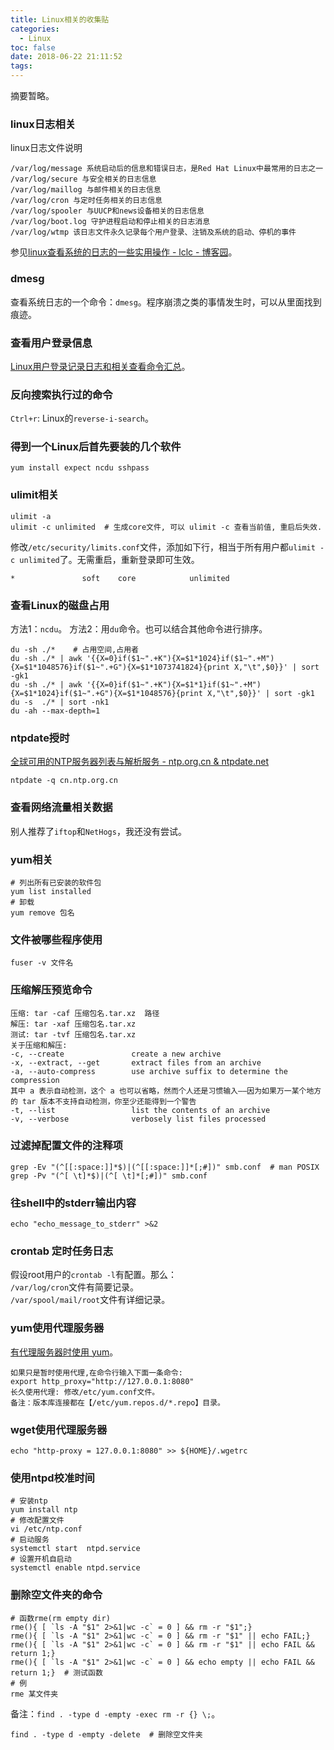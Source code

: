 ```yaml
---
title: Linux相关的收集贴
categories:
  - Linux
toc: false
date: 2018-06-22 21:11:52
tags:
---
```

摘要暂略。
<!-- more -->

### linux日志相关  
linux日志文件说明
```
/var/log/message 系统启动后的信息和错误日志，是Red Hat Linux中最常用的日志之一
/var/log/secure 与安全相关的日志信息
/var/log/maillog 与邮件相关的日志信息
/var/log/cron 与定时任务相关的日志信息
/var/log/spooler 与UUCP和news设备相关的日志信息
/var/log/boot.log 守护进程启动和停止相关的日志消息
/var/log/wtmp 该日志文件永久记录每个用户登录、注销及系统的启动、停机的事件
```
参见[linux查看系统的日志的一些实用操作 - lclc - 博客园](https://www.cnblogs.com/lcword/p/5917398.html)。  

### dmesg  
查看系统日志的一个命令：`dmesg`。程序崩溃之类的事情发生时，可以从里面找到痕迹。

### 查看用户登录信息  
[Linux用户登录记录日志和相关查看命令汇总](https://blog.csdn.net/jsd2honey/article/details/78404337)。

### 反向搜索执行过的命令
`Ctrl+r`: Linux的`reverse-i-search`。  

### 得到一个Linux后首先要装的几个软件  
```
yum install expect ncdu sshpass
```

### ulimit相关
```
ulimit -a
ulimit -c unlimited  # 生成core文件, 可以 ulimit -c 查看当前值, 重启后失效.
```
修改`/etc/security/limits.conf`文件，添加如下行，相当于所有用户都`ulimit -c unlimited`了。无需重启，重新登录即可生效。
```
*               soft    core            unlimited
```

### 查看Linux的磁盘占用
方法1：`ncdu`。
方法2：用`du`命令。也可以结合其他命令进行排序。
```
du -sh ./*    # 占用空间,占用者
du -sh ./* | awk '{{X=0}if($1~".+K"){X=$1*1024}if($1~".+M"){X=$1*1048576}if($1~".+G"){X=$1*1073741824}{print X,"\t",$0}}' | sort -gk1
du -sh ./* | awk '{{X=0}if($1~".+K"){X=$1*1}if($1~".+M"){X=$1*1024}if($1~".+G"){X=$1*1048576}{print X,"\t",$0}}' | sort -gk1
du -s  ./* | sort -nk1
du -ah --max-depth=1
```

### ntpdate授时  
[全球可用的NTP服务器列表与解析服务 - ntp.org.cn & ntpdate.net](http://www.ntp.org.cn/)  
```
ntpdate -q cn.ntp.org.cn
```

### 查看网络流量相关数据
别人推荐了`iftop`和`NetHogs`，我还没有尝试。

### yum相关  
```shell
# 列出所有已安装的软件包
yum list installed
# 卸载
yum remove 包名
```

### 文件被哪些程序使用
`fuser -v 文件名`

### 压缩解压预览命令
```
压缩: tar -caf 压缩包名.tar.xz  路径
解压: tar -xaf 压缩包名.tar.xz
测试: tar -tvf 压缩包名.tar.xz
关于压缩和解压:
-c, --create               create a new archive
-x, --extract, --get       extract files from an archive
-a, --auto-compress        use archive suffix to determine the compression
其中 a 表示自动检测，这个 a 也可以省略，然而个人还是习惯输入——因为如果万一某个地方的 tar 版本不支持自动检测，你至少还能得到一个警告
-t, --list                 list the contents of an archive
-v, --verbose              verbosely list files processed
```

### 过滤掉配置文件的注释项
```
grep -Ev "(^[[:space:]]*$)|(^[[:space:]]*[;#])" smb.conf  # man POSIX
grep -Pv "(^[ \t]*$)|(^[ \t]*[;#])" smb.conf
```

### 往shell中的stderr输出内容  
```
echo "echo_message_to_stderr" >&2
```

### crontab 定时任务日志  
假设root用户的`crontab -l`有配置。那么：  
`/var/log/cron`文件有简要记录。  
`/var/spool/mail/root`文件有详细记录。

### yum使用代理服务器
[有代理服务器时使用 yum](https://docs.huihoo.com/yum/managing-software-with-yum-zh_cn/sn-yum-proxy-server.html)。  
```
如果只是暂时使用代理,在命令行输入下面一条命令:
export http_proxy="http://127.0.0.1:8080"
长久使用代理: 修改/etc/yum.conf文件。
备注：版本库连接都在【/etc/yum.repos.d/*.repo】目录。
```

### wget使用代理服务器
```
echo "http-proxy = 127.0.0.1:8080" >> ${HOME}/.wgetrc
```

### 使用ntpd校准时间
```shell
# 安装ntp
yum install ntp
# 修改配置文件
vi /etc/ntp.conf
# 启动服务
systemctl start  ntpd.service
# 设置开机自启动
systemctl enable ntpd.service
```

### 删除空文件夹的命令
```shell
# 函数rme(rm empty dir)
rme(){ [ `ls -A "$1" 2>&1|wc -c` = 0 ] && rm -r "$1";}
rme(){ [ `ls -A "$1" 2>&1|wc -c` = 0 ] && rm -r "$1" || echo FAIL;}
rme(){ [ `ls -A "$1" 2>&1|wc -c` = 0 ] && rm -r "$1" || echo FAIL && return 1;}
rme(){ [ `ls -A "$1" 2>&1|wc -c` = 0 ] && echo empty || echo FAIL && return 1;}  # 测试函数
# 例
rme 某文件夹
```
备注：`find . -type d -empty -exec rm -r {} \;`。
```
find . -type d -empty -delete  # 删除空文件夹
```

